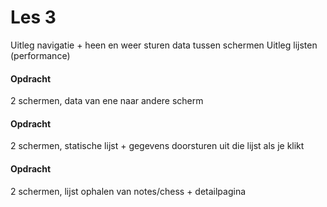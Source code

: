 # Les 3

Uitleg navigatie + heen en weer sturen data tussen schermen
Uitleg lijsten (performance)



#### Opdracht
2 schermen, data van ene naar andere scherm

#### Opdracht
2 schermen, statische lijst + gegevens doorsturen uit die lijst als je klikt

#### Opdracht
2 schermen, lijst ophalen van notes/chess + detailpagina